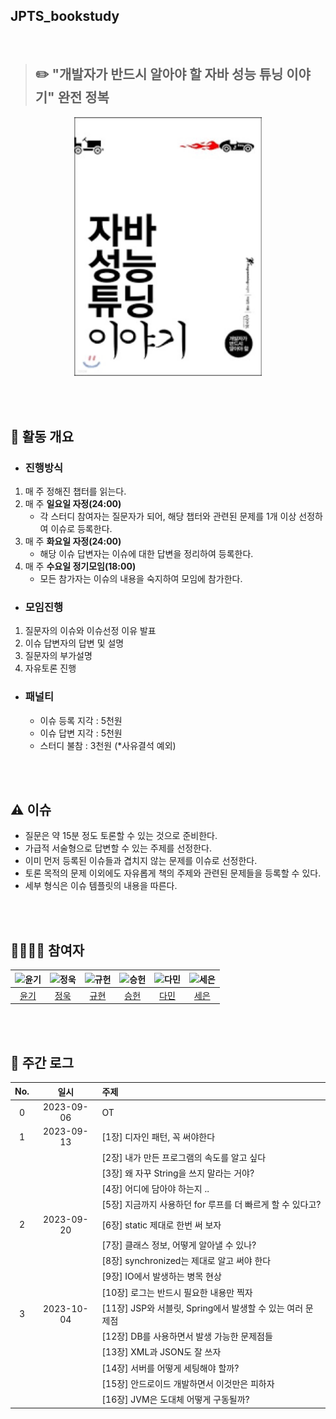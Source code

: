 ## JPTS_bookstudy
<br>

> ## ✏️ "개발자가 반드시 알아야 할 자바 성능 튜닝 이야기" 완전 정복

<div align="center">
  <img src="./assets/jpts_book_cover.png" alt="java performance tuning story cover" width="300"/>
</div>


<br><br>


## 🔎 활동 개요

- ### 진행방식
1. 매 주 정해진 챕터를 읽는다.
2. 매 주 **일요일 자정(24:00)**
   - 각 스터디 참여자는 질문자가 되어, 해당 챕터와 관련된 문제를 1개 이상 선정하여 이슈로 등록한다.
3. 매 주 **화요일 자정(24:00)**
   - 해당 이슈 답변자는 이슈에 대한 답변을 정리하여 등록한다.
4. 매 주 **수요일 정기모임(18:00)** 
   - 모든 참가자는 이슈의 내용을 숙지하여 모임에 참가한다.

- ### 모임진행
1. 질문자의 이슈와 이슈선정 이유 발표
2. 이슈 답변자의 답변 및 설명
3. 질문자의 부가설명
4. 자유토론 진행

- ### 패널티
  - 이슈 등록 지각 : 5천원
  - 이슈 답변 지각 : 5천원
  - 스터디 불참 : 3천원 (*사유결석 예외)

<br><br>

## ⚠️ 이슈

- 질문은 약 15분 정도 토론할 수 있는 것으로 준비한다.
- 가급적 서술형으로 답변할 수 있는 주제를 선정한다.
- 이미 먼저 등록된 이슈들과 겹치지 않는 문제를 이슈로 선정한다.
- 토론 목적의 문제 이외에도 자유롭게 책의 주제와 관련된 문제들을 등록할 수 있다.
- 세부 형식은 이슈 템플릿의 내용을 따른다.

<br><br>

## 👩‍👩‍👦‍👦 참여자

<div align="center">

|     ![윤기](https://avatars.githubusercontent.com/u/89956603)     | ![정욱](https://avatars.githubusercontent.com/u/74192619) |![규헌](https://avatars.githubusercontent.com/u/76154390?v=4)|![승헌](https://avatars.githubusercontent.com/u/99643732)|![다민](https://avatars.githubusercontent.com/u/106113850)|![세은](https://avatars.githubusercontent.com/u/48899016)|
|:---------------------------------------------------------------:|:-------------------------------------------------------:|:---:|:-----------------------------------------------------:|:------------------------------------------------------:|:---:|
|                [윤기](https://github.com/Yg-Hong)                 |         [정욱](https://github.com/KIMSEI1124-dev)          | [규현](https://github.com/kgh2120)|           [승헌](https://github.com/olrlobt)            |            [다민](https://github.com/daminzzi)             | [세은](https://github.com/ChoiSeEun)| 

</div>

<br><br>

## 💯 주간 로그
<div align="center">

| No. |    일시    |                         주제                         |
| :-: | :--------: | :-------------------------------------------------- |
|  0  | 2023-09-06 |                          OT                          |
|  1  | 2023-09-13 | [1장] 디자인 패턴, 꼭 써야한다                         |
|    |            | [2장] 내가 만든 프로그램의 속도를 알고 싶다           |
|    |            | [3장] 왜 자꾸 String을 쓰지 말라는 거야?              |
|    |            | [4장] 어디에 담아야 하는지 ..                         |
|    |            | [5장] 지금까지 사용하던 for 루프를 더 빠르게 할 수 있다고? |
|  2  | 2023-09-20 | [6장] static 제대로 한번 써 보자                         |
|    |            | [7장] 클래스 정보, 어떻게 알아낼 수 있나?           |
|    |            | [8장] synchronized는 제대로 알고 써야 한다              |
|    |            | [9장] IO에서 발생하는 병목 현상                         |
|    |            | [10장] 로그는 반드시 필요한 내용만 찍자     |
|  3  | 2023-10-04 | [11장] JSP와 서블릿, Spring에서 발생할 수 있는 여러 문제점             |
|    |            | [12장] DB를 사용하면서 발생 가능한 문제점들    |
|    |            | [13장] XML과 JSON도 잘 쓰자 |
|    |            | [14장] 서버를 어떻게 세팅해야 할까?   |
|    |            | [15장] 안드로이드 개발하면서 이것만은 피하자 |
|    |            | [16장] JVM은 도대체 어떻게 구동될까? |

</div>

